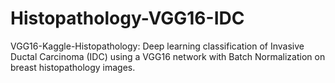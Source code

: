 # Histopathology-VGG16-IDC
VGG16-Kaggle-Histopathology: Deep learning classification of Invasive Ductal Carcinoma ($\text{IDC}$) using a VGG16 network with Batch Normalization on breast histopathology images.
